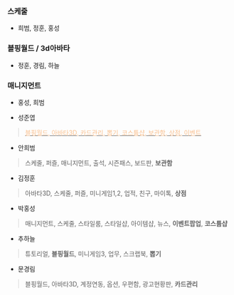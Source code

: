 

### 스케줄 
 - 희범, 정훈, 홍성

### 블핑월드 / 3d아바타 
 - 정훈, 경림, 하늘

### 매니지먼트 
 - 홍성, 희범



- 성준엽
> <u><font color="#fac08f">블핑월드, 아바타3D, 카드관리, 뽑기, 코스튬샵, 보관함, 상점, 이벤트</font></u>

- 안희범
> 스케줄, 퍼즐, 매니지먼트, 출석, 시즌패스, 보드판, **보관함**

- 김정훈
> 아바타3D, 스케줄, 퍼즐, 미니게임1,2, 업적, 친구, 마이톡, **상점** 

- 박홍성
> 매니지먼트, 스케줄, 스타일룸, 스타일샵, 아이템샵, 뉴스, **이벤트팝업**, **코스튬샵**

- 추하늘
> 튜토리얼, **블핑월드**, 미니게임3, 업무, 스크랩북, **뽑기**

- 문경림
> 블핑월드, 아바타3D, 계정연동, 옵션, 우편함, 광고현황판, **카드관리**


